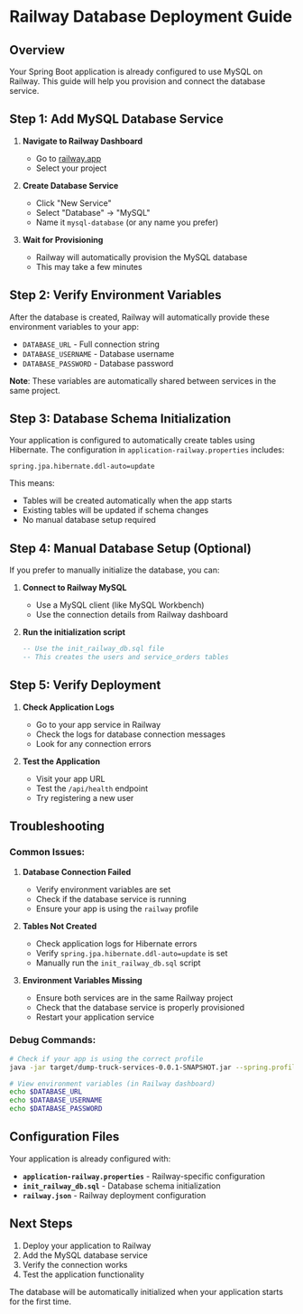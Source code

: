 # Railway Database Deployment Guide

## Overview
Your Spring Boot application is already configured to use MySQL on Railway. This guide will help you provision and connect the database service.

## Step 1: Add MySQL Database Service

1. **Navigate to Railway Dashboard**
   - Go to [railway.app](https://railway.app)
   - Select your project

2. **Create Database Service**
   - Click "New Service"
   - Select "Database" → "MySQL"
   - Name it `mysql-database` (or any name you prefer)

3. **Wait for Provisioning**
   - Railway will automatically provision the MySQL database
   - This may take a few minutes

## Step 2: Verify Environment Variables

After the database is created, Railway will automatically provide these environment variables to your app:

- `DATABASE_URL` - Full connection string
- `DATABASE_USERNAME` - Database username
- `DATABASE_PASSWORD` - Database password

**Note**: These variables are automatically shared between services in the same project.

## Step 3: Database Schema Initialization

Your application is configured to automatically create tables using Hibernate. The configuration in `application-railway.properties` includes:

```properties
spring.jpa.hibernate.ddl-auto=update
```

This means:
- Tables will be created automatically when the app starts
- Existing tables will be updated if schema changes
- No manual database setup required

## Step 4: Manual Database Setup (Optional)

If you prefer to manually initialize the database, you can:

1. **Connect to Railway MySQL**
   - Use a MySQL client (like MySQL Workbench)
   - Use the connection details from Railway dashboard

2. **Run the initialization script**
   ```sql
   -- Use the init_railway_db.sql file
   -- This creates the users and service_orders tables
   ```

## Step 5: Verify Deployment

1. **Check Application Logs**
   - Go to your app service in Railway
   - Check the logs for database connection messages
   - Look for any connection errors

2. **Test the Application**
   - Visit your app URL
   - Test the `/api/health` endpoint
   - Try registering a new user

## Troubleshooting

### Common Issues:

1. **Database Connection Failed**
   - Verify environment variables are set
   - Check if the database service is running
   - Ensure your app is using the `railway` profile

2. **Tables Not Created**
   - Check application logs for Hibernate errors
   - Verify `spring.jpa.hibernate.ddl-auto=update` is set
   - Manually run the `init_railway_db.sql` script

3. **Environment Variables Missing**
   - Ensure both services are in the same Railway project
   - Check that the database service is properly provisioned
   - Restart your application service

### Debug Commands:

```bash
# Check if your app is using the correct profile
java -jar target/dump-truck-services-0.0.1-SNAPSHOT.jar --spring.profiles.active=railway

# View environment variables (in Railway dashboard)
echo $DATABASE_URL
echo $DATABASE_USERNAME
echo $DATABASE_PASSWORD
```

## Configuration Files

Your application is already configured with:

- **`application-railway.properties`** - Railway-specific configuration
- **`init_railway_db.sql`** - Database schema initialization
- **`railway.json`** - Railway deployment configuration

## Next Steps

1. Deploy your application to Railway
2. Add the MySQL database service
3. Verify the connection works
4. Test the application functionality

The database will be automatically initialized when your application starts for the first time. 